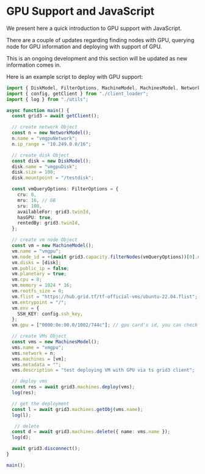 <h1> GPU Support and JavaScript </h1>

We present here a quick introduction to GPU support with JavaScript. 

There are a couple of updates regarding finding nodes with GPU, querying node for GPU information and deploying with support of GPU. 

This is an ongoing development and this section will be updated as new information comes in.

Here is an example script to deploy with GPU support:

```ts
import { DiskModel, FilterOptions, MachineModel, MachinesModel, NetworkModel } from "../src";
import { config, getClient } from "./client_loader";
import { log } from "./utils";

async function main() {
  const grid3 = await getClient();

  // create network Object
  const n = new NetworkModel();
  n.name = "vmgpuNetwork";
  n.ip_range = "10.249.0.0/16";

  // create disk Object
  const disk = new DiskModel();
  disk.name = "vmgpuDisk";
  disk.size = 100;
  disk.mountpoint = "/testdisk";

  const vmQueryOptions: FilterOptions = {
    cru: 8,
    mru: 16, // GB
    sru: 100,
    availableFor: grid3.twinId,
    hasGPU: true,
    rentedBy: grid3.twinId,
  };

  // create vm node Object
  const vm = new MachineModel();
  vm.name = "vmgpu";
  vm.node_id = +(await grid3.capacity.filterNodes(vmQueryOptions))[0].nodeId; // TODO: allow random choice
  vm.disks = [disk];
  vm.public_ip = false;
  vm.planetary = true;
  vm.cpu = 8;
  vm.memory = 1024 * 16;
  vm.rootfs_size = 0;
  vm.flist = "https://hub.grid.tf/tf-official-vms/ubuntu-22.04.flist";
  vm.entrypoint = "/";
  vm.env = {
    SSH_KEY: config.ssh_key,
  };
  vm.gpu = ["0000:0e:00.0/1002/744c"]; // gpu card's id, you can check the available gpu from the dashboard

  // create VMs Object
  const vms = new MachinesModel();
  vms.name = "vmgpu";
  vms.network = n;
  vms.machines = [vm];
  vms.metadata = "";
  vms.description = "test deploying VM with GPU via ts grid3 client";

  // deploy vms
  const res = await grid3.machines.deploy(vms);
  log(res);

  // get the deployment
  const l = await grid3.machines.getObj(vms.name);
  log(l);

   // delete
  const d = await grid3.machines.delete({ name: vms.name });
  log(d);

  await grid3.disconnect();
}

main();
```